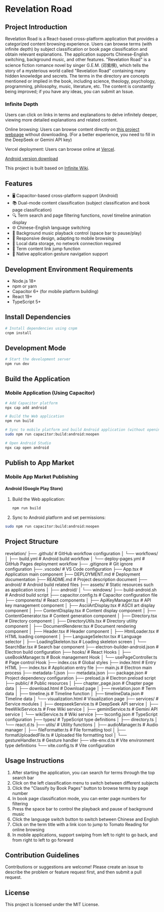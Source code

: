 # Revelation Road

## Project Introduction

Revelation Road is a React-based cross-platform application that provides a categorized content browsing experience. Users can browse terms (with infinite depth) by subject classification or book page classification and obtain relevant explanations. The application supports Chinese-English switching, background music, and other features. "Revelation Road" is a science fiction romance novel by singer G.E.M. (邓紫棋), which tells the story of a mysterious world called "Revelation Road" containing many hidden knowledge and secrets. The terms in the directory are concepts mentioned or implied in the book, including science, theology, psychology, programming, philosophy, music, literature, etc. The content is constantly being improved; if you have any ideas, you can submit an Issue.

### Infinite Depth

Users can click on links in terms and explanations to delve infinitely deeper, viewing more detailed explanations and related content.

Online browsing: Users can browse content directly on [this project webpage](https://qcgm1978.github.io/revelation/) without downloading. (For a better experience, you need to fill in the DeepSeek or Gemini API key)

Vercel deployment: Users can browse online at [Vercel](https://revelation-sigma.vercel.app/).

[Android version download](https://qcgm1978.github.io/revelation/download.html)

This project is built based on [Infinite Wiki](https://aistudio.google.com/app/prompts?state=%7B%22ids%22:%5B%221J3Y2wXFzHKha4Qnb7UObSYAucBl1KPBO%22%5D,%22action%22:%22open%22,%22userId%22:%22103462436203651956396%22,%22resourceKeys%22:%7B%7D%7D&amp;usp=sharing).

## Features

- 🖥️ Capacitor-based cross-platform support (Android)
- 📚 Dual-mode content classification (subject classification and book page classification)
- 🔍 Term search and page filtering functions, novel timeline animation display
- 🌐 Chinese-English language switching
- 🎵 Background music playback control (space bar to pause/play)
- 📱 Responsive design, adapting to mobile browsing
- 💾 Local data storage, no network connection required
- 🔗 Term content link jump function
- 📱 Native application gesture navigation support

## Development Environment Requirements

- Node.js 18+
- npm or yarn
- Capacitor 6+ (for mobile platform building)
- React 19+
- TypeScript 5+

## Install Dependencies

```bash
# Install dependencies using cnpm
cnpm install
```

## Development Mode

```bash
# Start the development server
npm run dev
```

## Build the Application

### Mobile Application (Using Capacitor)

```bash
# Add Capacitor platform
npx cap add android

# Build the Web application
npm run build

# Sync to mobile platform and build Android application (without opening Android Studio)
sudo npm run capacitor:build:android:noopen

# Open Android Studio
npx cap open android
```

## Publish to App Market

### Mobile App Market Publishing

#### Android (Google Play Store)

1. Build the Web application:
   ```bash
   npm run build
   ```

2. Sync to Android platform and set permissions:

```bash
sudo npm run capacitor:build:android:noopen
```

## Project Structure

revelation/
├── .github/                 # GitHub workflow configuration
│   └── workflows/
│       ├── build.yml        # Android build workflow
│       └── deploy-pages.yml # GitHub Pages deployment workflow
├── .gitignore               # Git ignore configuration
├── .vscode/                 # VS Code configuration
├── App.tsx                  # Application main component
├── DEPLOYMENT.md            # Deployment documentation
├── README.md                # Project description document
├── android/                 # Android build related files
├── assets/                  # Static resources such as application icons
│   ├── android/
│   └── windows/
├── build-android.sh         # Android build script
├── capacitor.config.ts      # Capacitor configuration file
├── components/              # React components
│   ├── ApiKeyManager.tsx    # API key management component
│   ├── AsciiArtDisplay.tsx  # ASCII art display component
│   ├── ContentDisplay.tsx   # Content display component
│   ├── ContentGenerator.tsx # Content generation component
│   ├── Directory.tsx        # Directory component
│   ├── DirectoryUtils.tsx   # Directory utility component
│   ├── DocumentRenderer.tsx # Document rendering component
│   ├── Header.tsx           # Header component
│   ├── HtmlLoader.tsx       # HTML loading component
│   ├── LanguageSelector.tsx # Language selector
│   ├── LoadingSkeleton.tsx  # Loading skeleton screen
│   └── SearchBar.tsx        # Search bar component
├── electron-builder-android.json # Electron build configuration
├── hooks/                   # React Hooks
│   ├── useBookManager.ts    # Book management Hook
│   └── usePageController.ts # Page control Hook
├── index.css                # Global styles
├── index.html               # Entry HTML
├── index.tsx                # Application entry file
├── main.js                  # Electron main process
├── metadata-1.json
├── metadata.json
├── package.json             # Project dependency configuration
├── preload.js               # Electron preload script
├── public/                  # Public resources
│   ├── chapter_page.json    # Chapter page data
│   ├── download.html        # Download page
│   ├── revelation.json      # Term data
│   ├── timeline.js          # Timeline function
│   ├── timelineData.json    # Timeline data
│   └── visualization.html   # Visualization page
├── services/                # Service modules
│   ├── deepseekService.ts   # DeepSeek API service
│   ├── freeWikiService.ts   # Free Wiki service
│   ├── geminiService.ts     # Gemini API service
│   └── wikiService.ts       # Wiki service
├── tsconfig.json            # TypeScript configuration
├── types/                   # TypeScript type definitions
│   ├── directory.ts
│   └── react.d.ts
├── utils/                   # Utility functions
│   ├── audioManager.ts      # Audio manager
│   ├── fileFormatter.ts     # File formatting tool
│   ├── formatUploadedFile.ts # Uploaded file formatting tool
│   └── gestureHandler.ts    # Gesture handler
├── vite-env.d.ts            # Vite environment type definitions
└── vite.config.ts           # Vite configuration


## Usage Instructions

1. After starting the application, you can search for terms through the top search bar
2. Click on the left classification menu to switch between different subjects
3. Click the "Classify by Book Pages" button to browse terms by page number
4. In book page classification mode, you can enter page numbers for filtering
6. Press the space bar to control the playback and pause of background music
7. Click the language switch button to switch between Chinese and English
8. Click on the term title with a link icon to jump to Tomato Reading for online browsing
9. In mobile applications, support swiping from left to right to go back, and from right to left to go forward

## Contribution Guidelines

Contributions or suggestions are welcome! Please create an issue to describe the problem or feature request first, and then submit a pull request.

## License

This project is licensed under the MIT License.